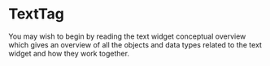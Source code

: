 # TextTag

You may wish to begin by reading the text widget conceptual overview which gives an overview of all the objects and data types related to the text widget and how they work together.
